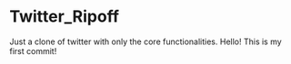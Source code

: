 # Twitter_Ripoff
Just a clone of twitter with only the core functionalities.
Hello! This is my first commit!
